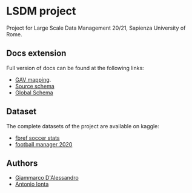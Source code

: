 # LSDM project

Project for Large Scale Data Management 20/21, Sapienza University of Rome. 

## Docs extension
Full version of docs can be found at the following links: 
- [GAV mapping](https://giamdalessandro.github.io/largeScaleDataManagement/).
- [Source schema](https://giamdalessandro.github.io/largeScaleDataManagement/Source_Schema.html)
- [Global Schema](https://giamdalessandro.github.io/largeScaleDataManagement/Global_Schema.html)

## Dataset
The complete datasets of the project are available on kaggle:
- [fbref soccer stats](https://www.kaggle.com/biniyamyohannes/soccer-player-data-from-fbrefcom)
- [football manager 2020](https://www.kaggle.com/ktyptorio/football-manager-2020)

## Authors
- [Giammarco D'Alessandro](https://github.com/giamdalessandro)
- [Antonio Ionta](https://github.com/A-I-18)
